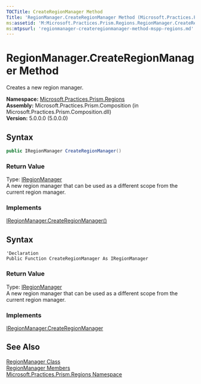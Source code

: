 ```yaml
---
TOCTitle: CreateRegionManager Method
Title: 'RegionManager.CreateRegionManager Method (Microsoft.Practices.Prism.Regions)'
ms:assetid: 'M:Microsoft.Practices.Prism.Regions.RegionManager.CreateRegionManager'
ms:mtpsurl: 'regionmanager-createregionmanager-method-mspp-regions.md'
---
```


# RegionManager.CreateRegionManager Method

Creates a new region manager.

**Namespace:** [Microsoft.Practices.Prism.Regions](/patterns-practices/reference/mspp-regions-namespace)  
**Assembly:** Microsoft.Practices.Prism.Composition (in Microsoft.Practices.Prism.Composition.dll)  
**Version:** 5.0.0.0 (5.0.0.0)

## Syntax

```C#
public IRegionManager CreateRegionManager()
```

### Return Value

Type: [IRegionManager](/patterns-practices/reference/regionmanager-class-mspp-regions)  
A new region manager that can be used as a different scope from the current region manager.  

### Implements

[IRegionManager.CreateRegionManager()](/patterns-practices/reference/iregionmanager-createregionmanager-method-mspp-regions)

## Syntax

```VB
'Declaration
Public Function CreateRegionManager As IRegionManager
```

### Return Value

Type: [IRegionManager](/patterns-practices/reference/regionmanager-class-mspp-regions)  
A new region manager that can be used as a different scope from the current region manager.  

### Implements

[IRegionManager.CreateRegionManager](/patterns-practices/reference/iregionmanager-createregionmanager-method-mspp-regions)


## See Also

[RegionManager Class](/patterns-practices/reference/regionmanager-class-mspp-regions)  
[RegionManager Members](/patterns-practices/reference/regionmanager-members-mspp-regions)  
[Microsoft.Practices.Prism.Regions Namespace](/patterns-practices/reference/mspp-regions-namespace)  